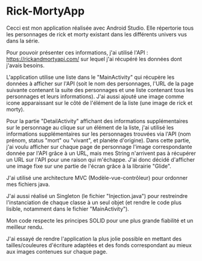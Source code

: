 # Rick-MortyApp

Cecci est mon application réalisée avec Android Studio. Elle répertorie tous les personnages de rick et morty existant dans les différents univers vus dans la série.

Pour pouvoir présenter ces informations, j'ai utilisé l'API : https://rickandmortyapi.com/ sur lequel j'ai récupéré les données dont j'avais besoins.

L'application utilise une liste dans le "MainActivity" qui récupère les données à afficher sur l'API (soit le nom des personnages, l'URL de la page suivante contenant la suite des personnages et une liste contenant tous les personnages et leurs informations). J'ai aussi ajouté une image comme icone apparaissant sur le côté de l'élément de la liste (une image de rick et morty).

Pour la partie "DetailActivity" affichant des informations supplémentaires sur le personnage au clique sur un élément de la liste, j'ai utilisé les informations supplémentaires sur les personnages trouvées via l'API (nom prénom, status "mort" ou "vivant", et planète d'origine). 
Dans cette partie, j'ai voulu afficher sur chaque page de personnage l'image correspondante donnée par l'API grâce à un URL, mais mes String n'arrivent pas à récupérer un URL sur l'API pour une raison qui m'échappe. J'ai donc décidé d'afficher une image fixe sur une partie de l'écran grâce à la librairie "Glide".

J'ai utilisé une architecture MVC (Modèle-vue-contrôleur) pour ordonner mes fichiers java.

J'ai aussi réalisé un Singleton (le fichier "Injection.java") pour restreindre l'instanciation de chaque classe à un seul objet (et rendre le code plus lisible, notamment dans le fichier "MainActivity").

Mon code respecte les principes SOLID pour une plus grande fiabilité et un meilleur rendu.

J'ai essayé de rendre l'application la plus jolie possible en mettant des tailles/couleures d'écriture adaptées et des fonds correspondant au mieux aux images contenues sur chaque page.
